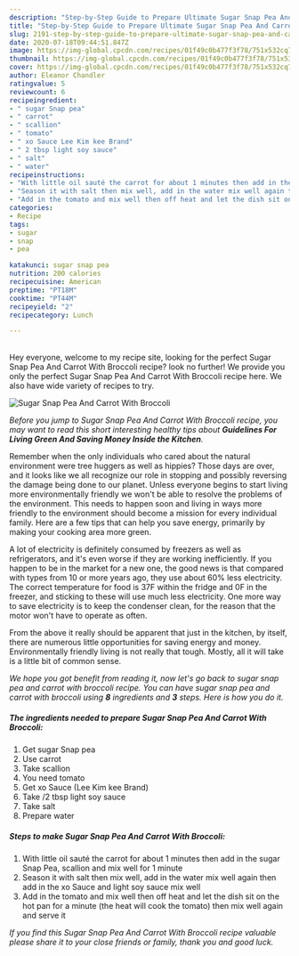 ```yaml
---
description: "Step-by-Step Guide to Prepare Ultimate Sugar Snap Pea And Carrot With Broccoli"
title: "Step-by-Step Guide to Prepare Ultimate Sugar Snap Pea And Carrot With Broccoli"
slug: 2191-step-by-step-guide-to-prepare-ultimate-sugar-snap-pea-and-carrot-with-broccoli
date: 2020-07-18T09:44:51.847Z
image: https://img-global.cpcdn.com/recipes/01f49c0b477f3f78/751x532cq70/sugar-snap-pea-and-carrot-with-broccoli-recipe-main-photo.jpg
thumbnail: https://img-global.cpcdn.com/recipes/01f49c0b477f3f78/751x532cq70/sugar-snap-pea-and-carrot-with-broccoli-recipe-main-photo.jpg
cover: https://img-global.cpcdn.com/recipes/01f49c0b477f3f78/751x532cq70/sugar-snap-pea-and-carrot-with-broccoli-recipe-main-photo.jpg
author: Eleanor Chandler
ratingvalue: 5
reviewcount: 6
recipeingredient:
- " sugar Snap pea"
- " carrot"
- " scallion"
- " tomato"
- " xo Sauce Lee Kim kee Brand"
- " 2 tbsp light soy sauce"
- " salt"
- " water"
recipeinstructions:
- "With little oil sauté the carrot for about 1 minutes then add in the sugar Snap Pea, scallion and mix well for 1 minute"
- "Season it with salt then mix well, add in the water mix well again then add in the xo Sauce and light soy sauce mix well"
- "Add in the tomato and mix well then off heat and let the dish sit on the hot pan for a minute (the heat will cook the tomato) then mix well again and serve it"
categories:
- Recipe
tags:
- sugar
- snap
- pea

katakunci: sugar snap pea 
nutrition: 200 calories
recipecuisine: American
preptime: "PT18M"
cooktime: "PT44M"
recipeyield: "2"
recipecategory: Lunch

---
```

<br>
Hey everyone, welcome to my recipe site, looking for the perfect Sugar Snap Pea And Carrot With Broccoli recipe? look no further! We provide you only the perfect Sugar Snap Pea And Carrot With Broccoli recipe here. We also have wide variety of recipes to try.
<br>


![Sugar Snap Pea And Carrot With Broccoli](https://img-global.cpcdn.com/recipes/01f49c0b477f3f78/751x532cq70/sugar-snap-pea-and-carrot-with-broccoli-recipe-main-photo.jpg)

<i>Before you jump to Sugar Snap Pea And Carrot With Broccoli recipe, you may want to read this short interesting healthy tips about 
<strong>Guidelines For Living Green And Saving Money Inside the Kitchen</strong>.</i>
</br>

Remember when the only individuals who cared about the natural environment were tree huggers as well as hippies? Those days are over, and it looks like we all recognize our role in stopping and possibly reversing the damage being done to our planet. Unless everyone begins to start living more environmentally friendly we won't be able to resolve the problems of the environment. This needs to happen soon and living in ways more friendly to the environment should become a mission for every individual family. Here are a few tips that can help you save energy, primarily by making your cooking area more green.

A lot of electricity is definitely consumed by freezers as well as refrigerators, and it's even worse if they are working inefficiently. If you happen to be in the market for a new one, the good news is that compared with types from 10 or more years ago, they use about 60% less electricity. The correct temperature for food is 37F within the fridge and 0F in the freezer, and sticking to these will use much less electricity. One more way to save electricity is to keep the condenser clean, for the reason that the motor won't have to operate as often.

From the above it really should be apparent that just in the kitchen, by itself, there are numerous little opportunities for saving energy and money. Environmentally friendly living is not really that tough. Mostly, all it will take is a little bit of common sense.


<i>We hope you got benefit from reading it, now let's go back to sugar snap pea and carrot with broccoli recipe. You can have sugar snap pea and carrot with broccoli using <strong>8</strong> ingredients and <strong>3</strong> steps. Here is how you do it.
</i>

##### The ingredients needed to prepare Sugar Snap Pea And Carrot With Broccoli:

1. Get  sugar Snap pea
1. Use  carrot
1. Take  scallion
1. You need  tomato
1. Get  xo Sauce (Lee Kim kee Brand)
1. Take  /2 tbsp light soy sauce
1. Take  salt
1. Prepare  water


##### Steps to make Sugar Snap Pea And Carrot With Broccoli:

1. With little oil sauté the carrot for about 1 minutes then add in the sugar Snap Pea, scallion and mix well for 1 minute
1. Season it with salt then mix well, add in the water mix well again then add in the xo Sauce and light soy sauce mix well
1. Add in the tomato and mix well then off heat and let the dish sit on the hot pan for a minute (the heat will cook the tomato) then mix well again and serve it


<i>If you find this Sugar Snap Pea And Carrot With Broccoli recipe valuable please share it to your close friends or family, thank you and good luck.</i>
